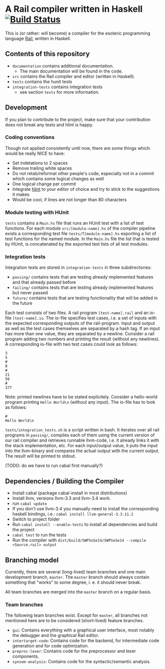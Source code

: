 ﻿# A Rail compiler written in Haskell [![Build Status](https://travis-ci.org/SWP-Ubau-SoSe2014-Haskell/SWPSoSe14.svg?branch=master)](https://travis-ci.org/SWP-Ubau-SoSe2014-Haskell/SWPSoSe14)

This is (or rather: will become) a compiler for the esoteric programming
language [Rail](http://esolangs.org/wiki/Rail), written in Haskell.

## Contents of this repository

- `documentation` contains additional documentation.
  - The main documentation will be found in the code.
- `src` contains the Rail compiler and editor (written in Haskell).
- `tests` contains the hunit tests
- `integration-tests` contains integration tests
  - see section `tests` for more information.

## Development

If you plan to contribute to the project,
make sure that your contribution does not break any tests and hlint is happy.

### Coding conventions

Though not applied consistently until now,
there are some things which would be really NICE to have:

- Set indetations to 2 spaces
- Remove trailing white spaces
- Do not retab/reformat other people's code, especially not in a commit which
  contains some logical changes as well
- One logical change per commit
- Integrate [hlint](https://hackage.haskell.org/package/hlint) to your editor of
  choice and try to stick to the suggestions it makes
- Would be cool, if lines are not longer than 80 characters

### Module testing with HUnit

`tests` contains a `Main.hs` file that runs an HUnit test with a list of test
functions. For each module `src/[module-name].hs` of the compiler pipeline
exists a corresponding test file `tests/T[module-name].hs` exporting a list of
test functions for the named module. In the `Main.hs` file the list that is
tested by HUnit, is concatenated by the exported test lists of all test modules.

### Integration tests

Integration tests are stored in `integration-tests` in three subdirectories:
- `passing/` contains tests that are testing already implemented features and
  that already passed before
- `failing/` contains tests that are testing already implemented features but
  never passed
- `future/` contains tests that are testing functionality that will be added
   in the future

Each test consists of two files. A rail program `[test-name].rail` and an
io-file `[test-name].io`. The io-file specifies test cases, i.e. a set of inputs
with the expected corresponding outputs of the rail-program. Input and output
as well as the test cases themselves are separated by a hash tag. If an input
has more than one value, they are separated by a newline. Consider a rail
program adding two numbers and printing the result (without any newlines). A
corresponding io-file with two test cases could look as follows:

```
3
5
#
8
#
21
56
#
377
```

Note: printed newlines have to be stated explicitely. Consider a hello-world
program printing `Hello World\n` (without any input). The io-file has to look
as follows:

```
#
Hello World\n
```

`tests/integration_tests.sh` is a script written in bash. It iterates over all
rail programs in `passing/`, compiles each of them using the current version of
our rail compiler and retrieves runnable llvm-code, i.e. it already links it
with the stack implementation, etc. For each input/output value, it puts the
input into the llvm-binary and compares the actual output with the current
output. The result will be printed to stdout.

(TODO: do we have to run cabal first manually?)

## Dependencies / Building the Compiler

- Install cabal (package cabal-install in most distributions)
- Install llvm, versions llvm-3.3 and llvm-3.4 work.
- run `cabal update`
- If you don't use llvm-3.4 you manually need to install the corresponding haskell bindings, i.e.: `cabal install llvm-general-3.3.11.2`
- Switch to project folder
- Run `cabal install --enable-tests` to install all dependencies and build the project
- `cabal test` to run the tests
- Run the compiler with `dist/build/SWPSoSe14/SWPSoSe14 --compile <Source.rail> output`

## Branching model

Currently, there are several (long-lived) team branches and one main development branch,
`master`. The `master` branch should always contain something that "works" to
some degree, i. e. it should never break.

All team branches are merged into the `master` branch on a regular basis.

### Team branches

The following team branches exist. Except for `master`, all branches not mentioned
here are to be considered (short-lived) feature branches.

- `gui`: Contains everything with a graphical user interface, most notably the debugger
    and the graphical Rail editor.
- `intertarget-code`: Contains code for the backend, for intermediate code generation and
    for code optimization.
- `preproc-lexer`: Contains code for the preprocessor and lexer components.
- `synsem-analysis`: Contains code for the syntactic/semantic analysis.
